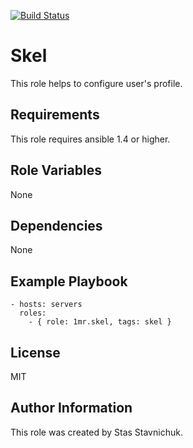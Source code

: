 [![Build Status](https://travis-ci.com/1mr/ansible-role-skel.svg?branch=master)](https://travis-ci.com/1mr/ansible-role-skel)

Skel
====

This role helps to configure user's profile.

Requirements
------------

This role requires ansible 1.4 or higher.

Role Variables
--------------

None

Dependencies
------------

None

Example Playbook
----------------

    - hosts: servers
      roles:
        - { role: 1mr.skel, tags: skel }

License
-------

MIT

Author Information
------------------

This role was created by Stas Stavnichuk.
